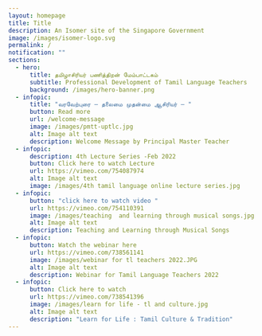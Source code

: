 ```yaml
---
layout: homepage
title: Title
description: An Isomer site of the Singapore Government
image: /images/isomer-logo.svg
permalink: /
notification: ""
sections:
  - hero:
      title: தமிழாசிரியர் பணித்திறன் மேம்பாட்டகம்
      subtitle: Professional Development of Tamil Language Teachers
      background: /images/hero-banner.png
  - infopic:
      title: "வரவேற்புரை – தலைமை முதன்மை ஆசிரியர் – "
      button: Read more
      url: /welcome-message
      image: /images/pmtt-uptlc.jpg
      alt: Image alt text
      description: Welcome Message by Principal Master Teacher
  - infopic:
      description: 4th Lecture Series -Feb 2022
      button: Click here to watch Lecture
      url: https://vimeo.com/754087974
      alt: Image alt text
      image: /images/4th tamil language online lecture series.jpg
  - infopic:
      button: "click here to watch video "
      url: https://vimeo.com/754110391
      image: /images/teaching  and learning through musical songs.jpg
      alt: Image alt text
      description: Teaching and Learning through Musical Songs
  - infopic:
      button: Watch the webinar here
      url: https://vimeo.com/738561141
      image: /images/webinar for tl teachers 2022.JPG
      alt: Image alt text
      description: Webinar for Tamil Language Teachers 2022
  - infopic:
      button: Click here to watch
      url: https://vimeo.com/738541396
      image: /images/learn for life - tl and culture.jpg
      alt: Image alt text
      description: "Learn for Life : Tamil Culture & Tradition"
---
```

